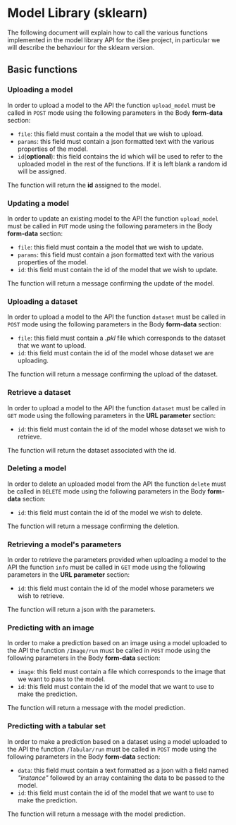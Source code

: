 ﻿# Model Library (sklearn)

The following document will explain how to call the various functions implemented in the model library API for the iSee project, in particular we will describe the behaviour for the sklearn version.

## Basic functions

### Uploading a model

In order to upload a model to the API the function `upload_model` must be called in `POST` mode using the following parameters in the Body **form-data** section:

-  `file`:  this field must contain a the model that we wish to upload.
- `params`: this field must contain a json formatted text with the various properties of the model.
- `id`(**optional**): this field contains the id which will be used to refer to the uploaded model in the rest of the functions. If it is left blank a random id will be assigned.

The function will return the **id** assigned to the model.

### Updating a model

In order to update an existing model to the API the function `upload_model` must be called in `PUT` mode using the following parameters in the Body **form-data** section:

-  `file`:  this field must contain a the model that we wish to update.
- `params`: this field must contain a json formatted text with the various properties of the model.
- `id`: this field must contain the id of the model that we wish to update.

The function will return a message confirming the update of the model.

### Uploading a dataset

In order to upload a model to the API the function `dataset` must be called in `POST` mode using the following parameters in the Body **form-data** section:

-  `file`:  this field must contain a *.pkl* file which corresponds to the dataset that we want to upload.
- `id`: this field must contain the id of the model whose dataset we are uploading.

The function will return a message confirming the upload of the dataset.

### Retrieve a dataset

In order to upload a model to the API the function `dataset` must be called in `GET` mode using the following parameters in the **URL parameter** section:
- `id`: this field must contain the id of the model whose dataset we wish to retrieve.

The function will return the dataset associated with the id.

### Deleting a model

In order to delete an uploaded model from the API the function `delete` must be called in `DELETE` mode using the following parameters in the Body **form-data** section:

- `id`: this field must contain the id of the model we wish to delete.

The function will return a message confirming the deletion.

### Retrieving a model's parameters

In order to retrieve the parameters provided when uploading a model to the API the function `info` must be called in `GET` mode using the following parameters in the **URL parameter** section:

- `id`: this field must contain the id of the model whose parameters we wish to retrieve.

The function will return a json with the parameters.

### Predicting with an image

In order to make a prediction based on an image using a model uploaded to the API the function `/Image/run` must be called in `POST` mode using the following parameters in the Body **form-data** section:

-  `image`:  this field must contain a file which corresponds to the image that we want to pass to the model.
- `id`: this field must contain the id of the model that we want to use to make the prediction.

The function will return a message with the model prediction.

### Predicting with a tabular set

In order to make a prediction based on a dataset using a model uploaded to the API the function `/Tabular/run` must be called in `POST` mode using the following parameters in the Body **form-data** section:

-  `data`:  this field must contain a text formatted as a json with a field named *"instance"* followed by an array containing the data to be passed to the model.
- `id`: this field must contain the id of the model that we want to use to make the prediction.

The function will return a message with the model prediction.
